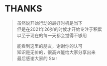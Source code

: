 # THANKS

> 虽然说开始行动的最好时机是当下  
> 但是在2021年26岁的时候才开始专注于积累  
> 以至于现在的每一天都会觉得不够用  
>   
> 能看到这里的朋友，谢谢你的认可  
> 知识是无价的，很高兴能给大家分享出来  
> 最后感谢大家的 Star  

